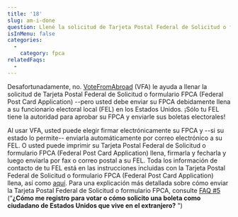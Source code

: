 ```yaml
---
title: '18'
slug: am-i-done
question: Llené la solicitud de Tarjeta Postal Federal de Solicitud o formulario FPCA (Federal Post Card Application) en votefromabroad.org, de tal forma que ya que estoy registrado para votar ¿correcto?
isInMenu: false
categories:
  - 
    category: fpca
relatedFaqs:
  -
---
```

Desafortunadamente, no. [VoteFromAbroad](/) (VFA) le ayuda a llenar la solicitud de Tarjeta Postal Federal de Solicitud o formulario FPCA (Federal Post Card Application) --pero usted debe enviar su FPCA debidamente llena a su funcionario electoral local (FEL) en los Estados Unidos. ¡Sólo tu FEL tiene la autoridad para aprobar su FPCA y enviarle sus boletas electorales!

Al usar VFA, usted puede elegir firmar electrónicamente su FPCA y --si su estado lo permite-- enviarla automáticamente por correo electrónico a su FEL. O usted puede imprimir su Tarjeta Postal Federal de Solicitud o formulario FPCA (Federal Post Card Application) llena, firmarla y fecharla y luego enviarla por fax o correo postal a su FEL. Toda los información de contacto de tu FEL está en las instrucciones incluidas con la Tarjeta Postal Federal de Solicitud o formulario FPCA (Federal Post Card Application) llena, así como [aquí](/states/). Para una explicación más detallada sobre cómo enviar la Tarjeta Postal Federal de Solicitud o formulario FPCA, consulte [FAQ #5](/faqs/5) (“**¿Cómo me registro para votar o cómo solicito una boleta como ciudadano de Estados Unidos que vive en el extranjero?** ")